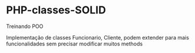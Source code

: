 # PHP-classes-SOLID
Treinando POO  

Implementação de classes Funcionario, Cliente, podem extender para mais funcionalidades sem  precisar modificar muitos methods

